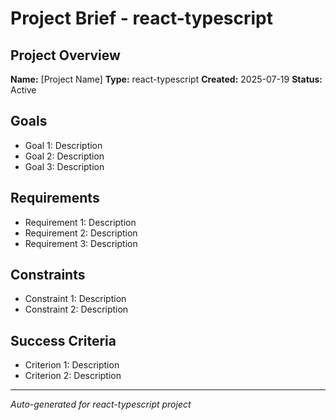 # Project Brief - react-typescript

## Project Overview

**Name:** [Project Name]
**Type:** react-typescript
**Created:** 2025-07-19
**Status:** Active

## Goals

- Goal 1: Description
- Goal 2: Description
- Goal 3: Description

## Requirements

- Requirement 1: Description
- Requirement 2: Description
- Requirement 3: Description

## Constraints

- Constraint 1: Description
- Constraint 2: Description

## Success Criteria

- Criterion 1: Description
- Criterion 2: Description

---
*Auto-generated for react-typescript project*

